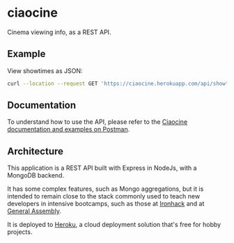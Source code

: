 # ciaocine

Cinema viewing info, as a REST API.

## Example

View showtimes as JSON:

```sh
curl --location --request GET 'https://ciaocine.herokuapp.com/api/showtimes/2022/7/6'
```

## Documentation

To understand how to use the API, please refer to the [Ciaocine documentation and examples on Postman][docs].

## Architecture

This application is a REST API built with Express in NodeJs, with a MongoDB backend.

It has some complex features, such as Mongo aggregations,
but it is intended to remain close to the stack commonly used to teach new developers in intensive bootcamps,
such as those at [Ironhack](ironhack) and at [General Assembly](ga).

It is deployed to [Heroku](heroku), a cloud deployment solution that's free for hobby projects.

[docs]: https://documenter.getpostman.com/view/17470638/UyxnD4Kh "documenter.getpostman.com for Ciaocine"
[heroku]: https://www.heroku.com/
[ironhack]: https://www.ironhack.com/en/web-development "Ironhack Web Development Bootcamp"
[ga]: https://generalassemb.ly/education/software-engineering-immersive "General Assembly Software Engineering Immersive"
